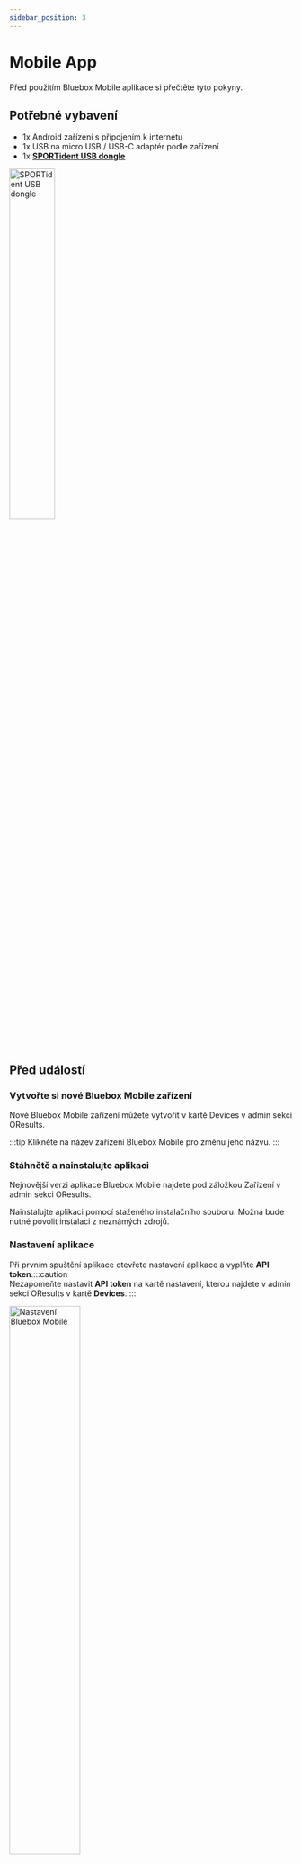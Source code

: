 ```yaml
---
sidebar_position: 3
---
```


# Mobile App

Před použitím Bluebox Mobile aplikace si přečtěte tyto pokyny.

<!--:::caution
This is a beta version of the app so small bugs may appear.
:::-->

## Potřebné vybavení

- 1x Android zařízení s připojením k internetu
- 1x USB na micro USB / USB-C adaptér podle zařízení
- 1x **[SPORTident USB dongle](https://www.sportident.com/documents/si-radio/SRR-Kit/SPORTident_SRR-Dongle.pdf)**

<img src="/img/srr-dongle.png" width="40%" alt="SPORTident USB dongle" />

## Před událostí

### Vytvořte si nové Bluebox Mobile zařízení

Nové Bluebox Mobile zařízení můžete vytvořit v kartě Devices v admin sekci OResults.

:::tip
Klikněte na název zařízení Bluebox Mobile pro změnu jeho názvu.
:::

### Stáhnětě a nainstalujte aplikaci

Nejnovější verzi aplikace Bluebox Mobile najdete pod záložkou Zařízení v admin sekci OResults.

Nainstalujte aplikaci pomocí staženého instalačního souboru. Možná bude nutné povolit instalaci z neznámých zdrojů.

### Nastavení aplikace

Při prvním spuštění aplikace otevřete nastavení aplikace a vyplňte **API token**.<!--Optionally, you can set on which `Channel` your USB dongle is receiving punch records (see \[How to setup a radiocontrol\](./radio-control.md)). -->:::caution  
Nezapomeňte nastavit **API token** na kartě nastavení, kterou najdete v admin sekci OResults v kartě **Devices**.
:::

<img src="/img/bb-mobile-settings.jpg" width="50%" alt="Nastavení Bluebox Mobile" />

### Připojte USB dongle

Připojte SPORTident USB dongle k zařízení pomocí adaptéru USB na micro USB / USB-C podle vlastního výběru.

<img src="/img/mobile-dongle.svg" width="45%" alt="Telefon s klíčem" />

### Poznámky

* Aplikace se ke SPORTident USB donglu připojí automaticky, dávejte však pozor abyste potvrdili žádosti o oprávnění (včetně checkboxu "povolit vždy"), díky tomu se aplikace připojí k donglu i při zamčené obrazovce pokud dojde k narušení kontaktu.
* Pokud nepovolíte aplikaci přístup k poloze, síla signálu nebude posílána do OResults a nezobrazí se vám v administraci závodu.
* Aplikace zabraňuje přechodu telefonu do režimu spánku. Nenechávejte aplikaci spuštěnou na pozadí, pokud ji nepoužíváte, vybíjí to baterii.
* **Na obrazovce zařízení** se zobrazují příchozí údery (zeleně) a zprávy o stavu připojení klíče (žlutě). **Záložka Punches** zobrazuje uložená ražení a jejich stav *send / not send yet*.


### Zajistěte internetové připojení

Ujistěte se, že je vaše zařízení připojeno k internetu v místě radio kontroly.

## V den závodu

### Umístění zařízení

:::danger
Pozor Připojený USB dongle musí být umístěn přibližně ve **stejné výšce jako stanice SI** ve vzdálenosti **maximálně 2 metry**, aby byla zajištěna spolehlivá detekce záznamů ražení.
:::

### Monitorování
> Viz **[Monitoring zařízení](./device-monitoring)**

## Zásady ochrany osobních údajů (Bluebox Mobile)

OResutls (Otakar Hirš a Jan Jurica) vytvořili aplikaci Bluebox Mobile jako bezplatnou aplikaci. Tato služba je poskytována týmem OResutls bezplatně a je určena k použití tak, jak je.

Tato stránka slouží k informování návštěvníků o našich zásadách týkajících se shromažďování, používání a zveřejňování osobních údajů, pokud se někdo rozhodne používat naši službu.

Pokud se rozhodnete používat naši službu, souhlasíte se shromažďováním a používáním informací v souladu s těmito zásadami. Osobní údaje, které shromažďujeme, slouží k poskytování Služby. Vaše údaje nebudeme používat ani sdílet se třetími stranami.


**Shromažďování a používání informací**

Pro lepší zážitek z používání naší služby můžeme požadovat, abyste nám sdělili polohu zařízení. To nám umožňuje získat přístup k síle signálu zařízení, abychom mohli zobrazit stav zařízení na webovém panelu. Sílu signálu přenášíme pouze jako hodnotu v rozmezí 0-5 a přesnou polohu nelze odvodit. Tyto informace se ukládají na dobu neurčitou, ale můžete požádat o jejich vymazání z databáze prostřednictvím našeho kontaktního e-mailu. Můžete se rozhodnout, že aplikaci neposkytnete oprávnění k určování polohy, a v takovém případě nebude síla signálu přenášena a nebude k dispozici na ovládacím panelu.

**Zabezpečení**

Informace mohou být přenášeny pomocí nezabezpečeného připojení a my nemůžeme zaručit jejich soukromí.

**Změny těchto zásad ochrany osobních údajů**

Naše zásady ochrany osobních údajů můžeme čas od času aktualizovat. Proto vám doporučujeme, abyste tuto stránku pravidelně kontrolovali a zjišťovali případné změny. O všech změnách vás budeme informovat zveřejněním nových zásad ochrany osobních údajů na této stránce.

Tato politika je účinná od 2022-10-12

**Kontaktujte nás**

Máte-li jakékoli dotazy nebo připomínky k našim zásadám ochrany osobních údajů, neváhejte nás kontaktovat na adrese info@oresutls.eu.

